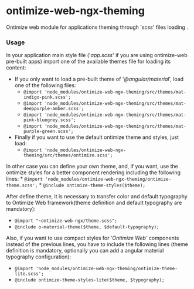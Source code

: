 # ontimize-web-ngx-theming
Ontimize web module for applications theming through '*scss*' files loading .

### Usage
  In your application main style file ('*app.scss*' if you are using ontimize-web pre-built apps) import one of the available themes file for loading its content:
  * If you only want to load a pre-built theme of '*@angular/material*', load one of the following files:
    * `@import 'node_modules/ontimize-web-ngx-theming/src/themes/mat-indigo-pink.scss';`
    * `@import 'node_modules/ontimize-web-ngx-theming/src/themes/mat-deeppurple-amber.scss';`
    * `@import 'node_modules/ontimize-web-ngx-theming/src/themes/mat-pink-bluegrey.scss';`
    * `@import 'node_modules/ontimize-web-ngx-theming/src/themes/mat-purple-green.scss';`
  * Finally if you want to use the default ontimize theme and styles, just load:
    * `@import 'node_modules/ontimize-web-ngx-theming/src/themes/ontimize.scss';`

  In other case you can define your own theme, and, if you want, use the ontimize styles for a better component rendering including the following lines:
    * `@import 'node_modules/ontimize-web-ngx-theming/ontimize-theme.scss';`
    * `@include ontimize-theme-styles($theme);`

  After define theme, it is necessary to transfer color and default typography to Ontimize Web framework(theme definition and default typography are mandatory):

  * `@import "~ontimize-web-ngx/theme.scss";`
  * `@include o-material-theme($theme, $default-typography);`

  Also, if you want to use compact styles for *'Ontimize Web'* components instead of the previous lines, you have to include the following lines (theme definition is mandatory, optionally you can add a angular material typography configuration):
  * `@import 'node_modules/ontimize-web-ngx-theming/ontimize-theme-lite.scss';`
  * `@include ontimize-theme-styles-lite($theme, $typography);`
